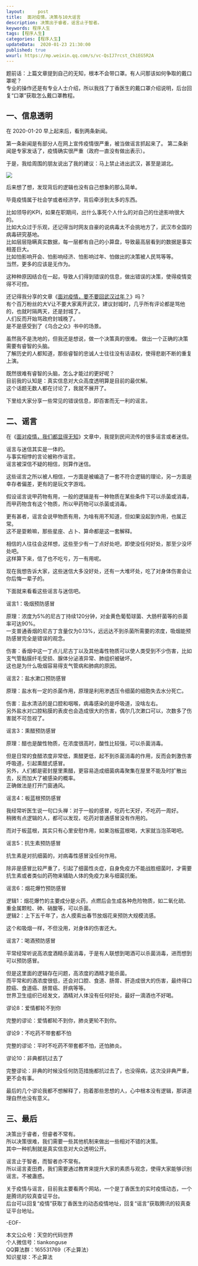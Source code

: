 ```yaml
---   
layout:     post  
title:  面对疫情，决策与10大谣言  
description: 决策出于睿者，谣言止于智者。  
keywords: 程序人生  
tags: [程序人生]    
categories: [程序人生]  
updateData:  2020-01-23 21:30:00  
published: true  
wxurl: https://mp.weixin.qq.com/s/vc-QsIJ7rcst_Ch1EG5R2A  
---  
```



题前话：上篇文章提到自己的无知，根本不会带口罩。有人问那该如何争取的戴口罩呢？  
专业的操作还是有专业人士介绍，所以我找了丁香医生的戴口罩介绍说明，后台回复“口罩”获取怎么戴口罩教程。  


## 一、信息透明  


在 2020-01-20 早上起来后，看到两条新闻。  


第一条新闻是有部分人在网上宣传疫情很严重，被当做谣言抓起来了。
第二条新闻是专家发话了，疫情确实很严重（政府一直没有做出表示）。  


于是，我给周围的朋友说出了我的建议：马上禁止进出武汉，甚至是湖北。  


![](//res2020.tiankonguse.com/images/2020/01/23/001.png)  


后来想了想，发现背后的逻辑也没有自己想象的那么简单。  


毕竟疫情属于社会学或者经济学，背后牵涉到太多的东西。  


比如领导的KPI，如果在职期间，出什么事死个人什么的对自己的仕途影响很大的。  
比如大众过于乐观，还记得当时网友自豪的说病毒太不会挑地方了，武汉市全国的病毒研究基地。  
比如层层隐瞒真实数据，每一层都有自己的小算盘，导致最高层看到的数据是事实相差巨大。  
比如怕影响开会、怕影响经济、怕影响过年、怕做出的决策被人民骂等等。  
当然，更多的应该是无作为。  


这种种原因结合在一起，导致人们得到错误的信息，做出错误的决策，使得疫情变得不可控。  


还记得我分享的文章《[面对疫情，要不要回武汉过年？](https://mp.weixin.qq.com/s/UbaterCWWiyauf8j6B22HQ)》吗？  
有个百万粉丝的大V让不要大家离开武汉，建议封城时，几乎所有评论都是骂他的，也就时隔两天，还是封城了。  
人们反而开始骂政府封城晚了。  
是不是感受到了《乌合之众》书中的场景。  


虽然我不是洗地的，但我还是想说，做一个决策真的很难。
做出一个正确的决策需要有睿智的头脑。  
了解历史的人都知道，那些睿智的忠诚人士往往没有话语权，使得悲剧不断的重复上演。  


既然很难有睿智的头脑，怎么才能过的更好呢？  
目前我的认知是：真实信息对大众高度透明算是目前的最优解。  
这个话题无数人都在讨论了，我就不展开了。  


下里给大家分享一些常见的错误信息，即百害而无一利的谣言。  


## 二、谣言  


在《[面对疫情，我们都显得无知](https://mp.weixin.qq.com/s/hXsi6IuEb_Nbzgjnpd29QA)》文章中，我提到民间流传的很多谣言或者迷信。  



谣言与迷信其实是一体的。  
与事实相悖的言论被称作谣言。  
谣言被深信不疑的相信，则算作迷信。  


这些谣言之所以被人相信，一方面是被编造了一套不符合逻辑的理论，另一方面是幸存者偏差，更有的是玩文字游戏。  


假设谣言说甲药物有用，一般的逻辑是有一种物质在某些条件下可以杀菌或消毒，而甲药物含有这个物质，所以甲药物可以杀菌或消毒。  


更有甚者，谣言会说甲物质有用，为啥有用不知道，但如果没起到作用，也属正常。  
这不是耍赖嘛，那些星座、占卜、算命都是这一套解释。  


相信的人往往会这样想，这些至少有一丁点好处吧，即使没任何好处，那至少没坏处吧。   
这样算下来，信了也不吃亏，万一有用呢。  


现在我想告诉大家，这些迷信大多没好处，还有一大堆坏处，吃了对身体伤害会让你后悔一辈子的。  


下面就来看看这些谣言与迷信吧。  


谣言1：吸烟预防感冒  



原理：浓度为5%的尼古丁持续120分钟，对金黄色葡萄球菌、大肠杆菌等的杀菌率可达90%。  
一支普通香烟的尼古丁含量仅为0.13%，远远达不到杀菌所需要的浓度，吸烟能预防感冒完全是错误的观念。  


伤害：香烟中这一丁点儿尼古丁以及其他毒性物质可以使人类受到不少伤害，比如支气管黏膜纤毛受损、腺体分泌液异常、肺组织被破坏。  
这也是为什么吸烟容易得支气管病和肺病的原因。  


谣言2：盐水漱口预防感冒  


原理：盐水有一定的杀菌作用，原理是利用渗透压令细菌的细胞失去水分死亡。  


伤害：盐水清洁的是口腔和咽喉，病毒感染的是呼吸道，没啥左右。  
另外盐水对口腔粘膜的表皮也会造成很大的伤害，偶尔几次漱口可以，次数多了伤害就不可忽视了。



谣言3：熏醋预防感冒  


原理：醋也是酸性物质，在浓度很高时，酸性比较强，可以杀菌消毒。  


但是日常的食醋浓度非常低，熏醋更低，起不到杀菌消毒的作用，反而会刺激伤害呼吸道，引起熏醋式感冒。  
另外，人们都是密封屋里熏醋，更容易造成细菌病毒聚集在屋里不能及时扩散出去，反而加大了被感染的概率。  
正确做法是打开门窗通风。  


谣言4：板蓝根预防感冒  


我经常听医生说一句口头禅：对于一般的感冒，吃药七天好，不吃药一周好。  
稍微有点逻辑的人，都可以发现，吃药对普通感冒没有作用的。  


而对于板蓝根，其实只有心里安慰作用，如果泡板蓝根喝，大家就当泡茶喝吧。  



谣言5：抗生素预防感冒  


抗生素是对抗细菌的，对病毒性感冒没任何作用。  


除非是感冒比较严重了，引起了细菌性炎症，自身免疫力不能战胜细菌时，才需要抗生素或者类似的药物来辅助人体的免疫力来与细菌抗衡。  


谣言6：烟花爆竹预防感冒  


逻辑1：烟花爆竹的主要成分是火药，点燃后会生成各种危险物质，如二氧化硫、重金属颗粒、砷、硝酸等，可以杀菌。  
逻辑2：上下五千年了，古人摸索出春节放烟花来预防大规模流感。  


这个和吸烟一样，不但没用，对身体的伤害还大。  


谣言7：喝酒预防感冒  


平常经常听说高浓度酒精杀菌消毒，于是有人联想到喝酒可以杀菌消毒，进而想到可以预防感冒。  


但是这里面的逻辑存在问题，高浓度的酒精才能杀菌。  
而平常和的酒浓度很低，还会对口腔、食道、肠胃、肝造成很大的伤害，最终得口腔癌、食道癌、肠胃癌、肝病等等。  
世界卫生组织已经发文，酒精对人体没有任何好处，最好一滴酒也不好喝。  


谬论8：爱情都轮不到你  


完整的谬论：爱情都轮不到你，肺炎更轮不到你。  



谬论9：不吃药不带套都不怕  


完整的谬论：平时不吃药不带套都不怕，还怕肺炎。  


谬论10：非典都抗过去了  


完整谬论：非典的时候没任何防范措施都抗过去了，也没得病，这次没非典严重，更不会有事。  


最后的几个谬论我都不想解释了，抱着那些思想的人，心中根本没有逻辑，那讲道理自然也没有意义。  


## 三、最后  


决策出于睿者，但睿者不常有。  
所以决策很难，我们需要一些其他机制来做出一些相对不错的决策。  
其中一种机制就是真实信息对大众透明公开。  


谣言止于智者，而智者亦不常有。  
所以谣言麦田费，我们需要通过教育来提升大家的素质与观念，使得大家能够识别谣言。不被蛊惑。  


关于疫情与谣言，目前我主要看两个网站，一个是丁香医生的实时疫情动态，一个是腾讯的较真查证平台。  
后台可以回复“疫情”获取丁香医生的动态疫情地址，回复“谣言”获取腾讯的较真查证平台地址。  


-EOF-  



本文公众号：天空的代码世界  
个人微信号：tiankonguse  
QQ算法群：165531769（不止算法）  
知识星球：不止算法  

